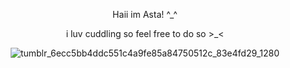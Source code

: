 <div align="center">

Haii im Asta! ^_^ 

<div align="center"> 

i luv cuddling so feel free to do so >_<

![tumblr_6ecc5bb4ddc551c4a9fe85a84750512c_83e4fd29_1280](https://github.com/user-attachments/assets/011c6a30-44da-4ef1-8252-0d2e666c3189)

